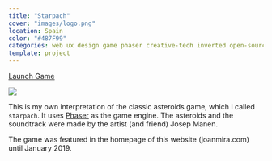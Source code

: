 ```yaml
---
title: "Starpach"
cover: "images/logo.png"
location: Spain
color: "#487F99"
categories: web ux design game phaser creative-tech inverted open-source
template: project
---
```


<p class="align-center">
<a class="btn" role="button" href="https://work.joanmira.com/interactive/starpach/" target="_blank">Launch Game</a>
</p>

![](/work/starpach/images/1.png)

This is my own interpretation of the classic asteroids game, which I called `starpach`. It uses [Phaser](https://phaser.io/) as the game engine. The asteroids and the soundtrack were made by the artist (and friend) Josep Manen.

The game was featured in the homepage of this website (joanmira.com) until January 2019.
